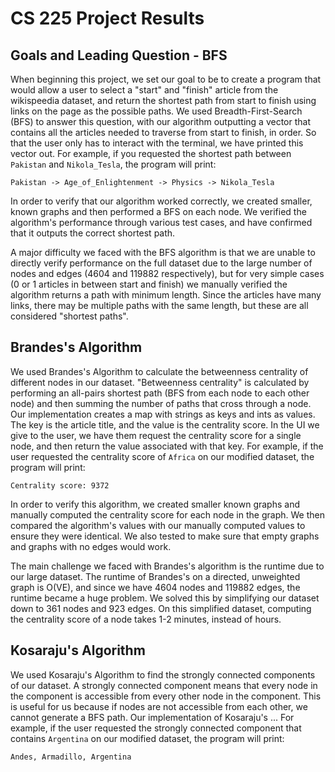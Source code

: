 # CS 225 Project Results

## Goals and Leading Question - BFS

When beginning this project, we set our goal to be to create a program that would allow a user to select a "start" and "finish" article from the wikispeedia dataset, and return the shortest path from start to finish using links on the page as the possible paths. We used Breadth-First-Search (BFS) to answer this question, with our algorithm outputting a vector that contains all the articles needed to traverse from start to finish, in order. So that the user only has to interact with the terminal, we have printed this vector out. For example, if you requested the shortest path between `Pakistan` and `Nikola_Tesla`, the program will print:

`Pakistan -> Age_of_Enlightenment -> Physics -> Nikola_Tesla`

In order to verify that our algorithm worked correctly, we created smaller, known graphs and then performed a BFS on each node. We verified the algorithm's performance through various test cases, and have confirmed that it outputs the correct shortest path.

A major difficulty we faced with the BFS algorithm is that we are unable to directly verify performance on the full dataset due to the large number of nodes and edges (4604 and 119882 respectively), but for very simple cases (0 or 1 articles in between start and finish) we manually verified the algorithm returns a path with minimum length. Since the articles have many links, there may be multiple paths with the same length, but these are all considered "shortest paths".

## Brandes's Algorithm

We used Brandes's Algorithm to calculate the betweenness centrality of different nodes in our dataset. "Betweenness centrality" is calculated by performing an all-pairs shortest path (BFS from each node to each other node) and then summing the number of paths that cross through a node. Our implementation creates a map with strings as keys and ints as values. The key is the article title, and the value is the centrality score. In the UI we give to the user, we have them request the centrality score for a single node, and then return the value associated with that key. For example, if the user requested the centrality score of `Africa` on our modified dataset, the program will print:

`Centrality score: 9372`

In order to verify this algorithm, we created smaller known graphs and manually computed the centrality score for each node in the graph. We then compared the algorithm's values with our manually computed values to ensure they were identical. We also tested to make sure that empty graphs and graphs with no edges would work.

The main challenge we faced with Brandes's algorithm is the runtime due to our large dataset. The runtime of Brandes's on a directed, unweighted graph is O(VE), and since we have 4604 nodes and 119882 edges, the runtime became a huge problem. We solved this by simplifying our dataset down to 361 nodes and 923 edges. On this simplified dataset, computing the centrality score of a node takes 1-2 minutes, instead of hours.

## Kosaraju's Algorithm

We used Kosaraju's Algorithm to find the strongly connected components of our dataset. A strongly connected component means that every node in the component is accessible from every other node in the component. This is useful for us because if nodes are not accessible from each other, we cannot generate a BFS path. Our implementation of Kosaraju's ... For example, if the user requested the strongly connected component that contains `Argentina` on our modified dataset, the program will print:

`Andes, Armadillo, Argentina`